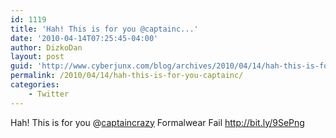 ```yaml
---
id: 1119
title: 'Hah! This is for you @captainc...'
date: '2010-04-14T07:25:45-04:00'
author: DizkoDan
layout: post
guid: 'http://www.cyberjunx.com/blog/archives/2010/04/14/hah-this-is-for-you-captainc/'
permalink: /2010/04/14/hah-this-is-for-you-captainc/
categories:
    - Twitter
---
```


Hah! This is for you @[captaincrazy](http://twitter.com/captaincrazy) Formalwear Fail <http://bit.ly/9SePng>